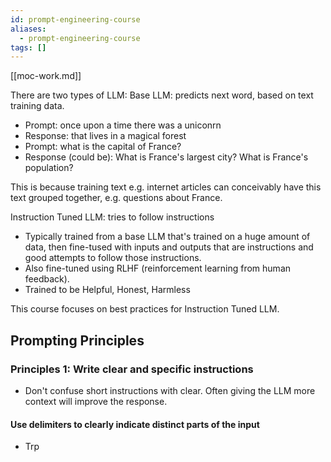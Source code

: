 ```yaml
---
id: prompt-engineering-course
aliases:
  - prompt-engineering-course
tags: []
---
```


[[moc-work.md]]

There are two types of LLM:
Base LLM: predicts next word, based on text training data.

- Prompt: once upon a time there was a uniconrn
- Response: that lives in a magical forest
- Prompt: what is the capital of France?
- Response (could be): What is France's largest city? What is France's population?

This is because training text e.g. internet articles can conceivably have this text grouped together, e.g. questions about France.

Instruction Tuned LLM: tries to follow instructions

- Typically trained from a base LLM that's trained on a huge amount of data, then fine-tused with inputs and outputs that are instructions and good attempts to follow those instructions.
- Also fine-tuned using RLHF (reinforcement learning from human feedback).
- Trained to be Helpful, Honest, Harmless

This course focuses on best practices for Instruction Tuned LLM.

## Prompting Principles

### Principles 1: Write clear and specific instructions

- Don't confuse short instructions with clear. Often giving the LLM more context will improve the response.

#### Use delimiters to clearly indicate distinct parts of the input

- Trp
